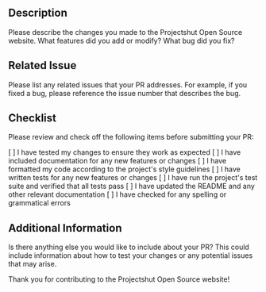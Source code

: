 ## Description

Please describe the changes you made to the Projectshut Open Source website. What features did you add or modify? What bug did you fix?

## Related Issue

Please list any related issues that your PR addresses. For example, if you fixed a bug, please reference the issue number that describes the bug.

## Checklist

Please review and check off the following items before submitting your PR:

 <!-- If yes => 'x'  -->

[ ] I have tested my changes to ensure they work as expected
[ ] I have included documentation for any new features or changes
[ ] I have formatted my code according to the project's style guidelines
[ ] I have written tests for any new features or changes
[ ] I have run the project's test suite and verified that all tests pass
[ ] I have updated the README and any other relevant documentation
[ ] I have checked for any spelling or grammatical errors

## Additional Information

Is there anything else you would like to include about your PR? This could include information about how to test your changes or any potential issues that may arise.

Thank you for contributing to the Projectshut Open Source website!
